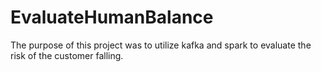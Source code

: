 # EvaluateHumanBalance
The purpose of this project was to utilize kafka and spark to evaluate the risk of the customer falling. 

